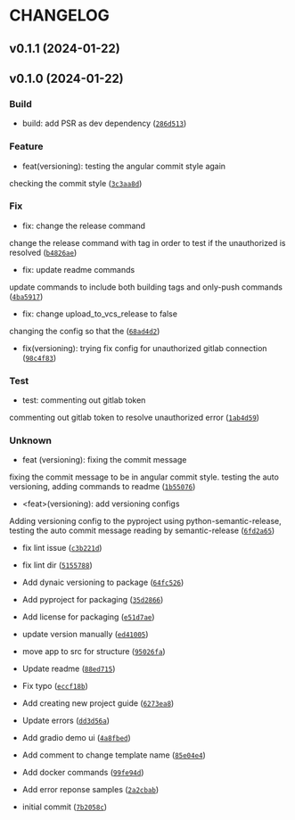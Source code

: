 # CHANGELOG



## v0.1.1 (2024-01-22)


## v0.1.0 (2024-01-22)

### Build

* build: add PSR as dev dependency ([`286d513`](https://gitlab.com/ai-services/ai-service-template/-/commit/286d5138c97abb918efb2364819f5cc2a3e7ef8a))

### Feature

* feat(versioning): testing the angular commit style again

checking the commit style ([`3c3aa8d`](https://gitlab.com/ai-services/ai-service-template/-/commit/3c3aa8d1adc19403982b31f642bd0a75d4049bad))

### Fix

* fix: change the release command

change the release command with tag in order to test if the unauthorized is resolved ([`b4826ae`](https://gitlab.com/ai-services/ai-service-template/-/commit/b4826aed5fa5affab8d12e887547ee024b0917c1))

* fix: update readme commands

update commands to include both  building tags and only-push commands ([`4ba5917`](https://gitlab.com/ai-services/ai-service-template/-/commit/4ba591794192cbe1234add1b8060e606093e7584))

* fix: change upload_to_vcs_release to false

changing the config so that the ([`68ad4d2`](https://gitlab.com/ai-services/ai-service-template/-/commit/68ad4d2421a16b4315540b373d35703b41cce55e))

* fix(versioning): trying fix config for unauthorized gitlab connection ([`98c4f83`](https://gitlab.com/ai-services/ai-service-template/-/commit/98c4f83be2438a1941b9254cc597c969076cba3d))

### Test

* test: commenting out gitlab token

commenting out gitlab token to resolve unauthorized error ([`1ab4d59`](https://gitlab.com/ai-services/ai-service-template/-/commit/1ab4d591d1933dd78446ec2913b306b6866ed904))

### Unknown

* feat (versioning): fixing the commit message

fixing the commit message to be in angular commit style. testing the auto versioning, adding commands to readme ([`1b55076`](https://gitlab.com/ai-services/ai-service-template/-/commit/1b55076e2dffab7039e7a399bab8e585cf9226e4))

* &lt;feat&gt;(versioning): add versioning configs

Adding versioning config to the pyproject using python-semantic-release, testing the auto commit message reading by semantic-release ([`6fd2a65`](https://gitlab.com/ai-services/ai-service-template/-/commit/6fd2a65e98d30cbdc9fd67f78b2fcc2070a8de5f))

* fix lint issue ([`c3b221d`](https://gitlab.com/ai-services/ai-service-template/-/commit/c3b221dc5d2b6b9504c0499c49a3fa388b6aa81f))

* fix lint dir ([`5155788`](https://gitlab.com/ai-services/ai-service-template/-/commit/5155788ee8fe384efa317cffbe08636c97eef03a))

* Add dynaic versioning to package ([`64fc526`](https://gitlab.com/ai-services/ai-service-template/-/commit/64fc5263a1cce57848d64d3e566507d7d1d213fd))

* Add pyproject for packaging ([`35d2866`](https://gitlab.com/ai-services/ai-service-template/-/commit/35d28665292f84364f827b51eeaef798956cdc24))

* Add license for packaging ([`e51d7ae`](https://gitlab.com/ai-services/ai-service-template/-/commit/e51d7ae0aeaaafbfbea64bd8795f5ed87e7d904c))

* update version manually ([`ed41005`](https://gitlab.com/ai-services/ai-service-template/-/commit/ed41005312da2779531b4f971bbf449a7f37e38e))

* move app to src for structure ([`95026fa`](https://gitlab.com/ai-services/ai-service-template/-/commit/95026faac63c0974f504aa4225094cb0afd930c1))

* Update readme ([`88ed715`](https://gitlab.com/ai-services/ai-service-template/-/commit/88ed7154d0157e0fc4ab49fdf7cf3330f3f86b86))

* Fix typo ([`eccf18b`](https://gitlab.com/ai-services/ai-service-template/-/commit/eccf18b0e9cf48ad15dcc0a19a2ef603418c7d23))

* Add creating new project guide ([`6273ea8`](https://gitlab.com/ai-services/ai-service-template/-/commit/6273ea8a3da5843a3fe29b0d03aa646813504533))

* Update errors ([`dd3d56a`](https://gitlab.com/ai-services/ai-service-template/-/commit/dd3d56a875c53d16d18a29e2ae962d7d33a3a63a))

* Add gradio demo ui ([`4a8fbed`](https://gitlab.com/ai-services/ai-service-template/-/commit/4a8fbedb0fd848e923dd2a4dfbe8f4d64facbc16))

* Add comment to change template name ([`85e04e4`](https://gitlab.com/ai-services/ai-service-template/-/commit/85e04e497dcf96af66224e0afa3305bca2aa80fc))

* Add docker commands ([`99fe94d`](https://gitlab.com/ai-services/ai-service-template/-/commit/99fe94d7f2914bdaf8471126791fd60f606d09b2))

* Add error reponse samples ([`2a2cbab`](https://gitlab.com/ai-services/ai-service-template/-/commit/2a2cbab37ba6735224a0aec218039bee582c3868))

* initial commit ([`7b2058c`](https://gitlab.com/ai-services/ai-service-template/-/commit/7b2058c3df7de9b988f98a1e838006e8e2cb6320))
